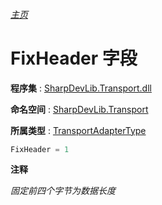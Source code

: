 ###### [主页](./Index.md "主页")

# FixHeader 字段

**程序集** : [SharpDevLib.Transport.dll](./SharpDevLib.Transport.assembly.md "SharpDevLib.Transport.dll")

**命名空间** : [SharpDevLib.Transport](./SharpDevLib.Transport.namespace.md "SharpDevLib.Transport")

**所属类型** : [TransportAdapterType](./SharpDevLib.Transport.TransportAdapterType.md "TransportAdapterType")
``` csharp
FixHeader = 1
```

**注释**

*固定前四个字节为数据长度*



